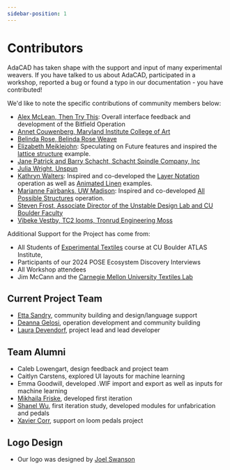 ```yaml
---
sidebar-position: 1
---
```


# Contributors
<div class="emph">
AdaCAD has taken shape with the support and input of many experimental weavers. If you have talked to us about AdaCAD, participated in a workshop, reported a bug or found a typo in our documentation - you have contributed! 
</div>

We'd like to note the specific contributions of community members below: 

- [Alex McLean, Then Try This](https://thentrythis.org/about/alex-mclean/): 
Overall interface feedback and development of the Bitfield Operation
- [Annet Couwenberg, Maryland Institute College of Art](http://www.annetcouwenberg.com)
- [Belinda Rose, Belinda Rose Weave](http://www.belindarose.co.uk)
- [Elizabeth Meiklejohn](http://elizabethmeiklejohn.com):
Speculating on Future features and inspired the [lattice structure](../learn/examples/lattice-tutorial.md) example. 
- [Jane Patrick and Barry Schacht, Schacht Spindle Company, Inc](http://www.schachtspindle.com)
- [Julia Wright, Unspun](http://www.juliawright.studio)
- [Kathryn Walters](http://kmwalters.com):
Inspired and co-developed the [Layer Notation](../reference/operations/notation.md) operation as well as [Animated Linen](../learn/examples/hygromorphic-linen.md) examples. 
- [Marianne Fairbanks, UW Madison](http://mariannefairbanks.com):
Inspired and co-developed [All Possible Structures](../reference/operations/combos.md) operation. 
- [Steven Frost, Associate Director of the Unstable Design Lab and CU Boulder Faculty](http://www.stevenfrost.com)
- [Vibeke Vestby, TC2 looms, Tronrud Engineering Moss](http://www.digitalweaving.no)

Additional Support for the Project has come from: 
- All Students of [Experimental Textiles](https://extx.unstable.design/) course at CU Boulder ATLAS Institute, 
- Participants of our 2024 POSE Ecosystem Discovery Interviews
- All Workshop attendees
- Jim McCann and the [Carnegie Mellon University Textiles Lab](https://textiles-lab.github.io/)

## Current Project Team

- [Etta Sandry](https://ettasandry.com/), community building and design/language support 
- [Deanna Gelosi](https://www.deannagelosi.com/), operation development and community building 
- [Laura Devendorf](http://artfordorks.com/), project lead and lead developer

## Team Alumni

- Caleb Lowengart, design feedback and project team 
- Caitlyn Carstens, explored UI layouts for machine learning 
- Emma Goodwill, developed .WIF import and export as well as inputs for machine learning 
- [Mikhaila Friske](https://www.mikhailafriske.com/), developed first iteration 
- [Shanel Wu](https://sminliwu.github.io/), first iteration study, developed modules for unfabrication and pedals 
- [Xavier Corr](https://xaviercorr.com/), support on loom pedals project 

## Logo Design

- Our logo was designed by [Joel Swanson](http://joelswanson.art)
